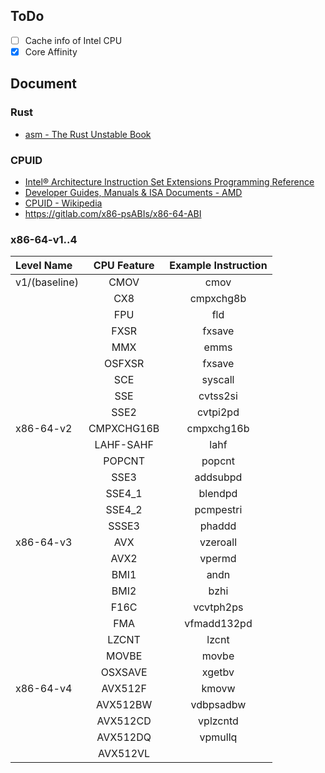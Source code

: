 ## ToDo

 * [ ] Cache info of Intel CPU 
 * [x] Core Affinity

## Document
### Rust
 * [asm - The Rust Unstable Book](https://doc.rust-lang.org/beta/unstable-book/library-features/asm.html)
### CPUID
 * [Intel® Architecture Instruction Set Extensions Programming Reference](https://software.intel.com/content/www/us/en/develop/download/intel-architecture-instruction-set-extensions-programming-reference.html)
 * [Developer Guides, Manuals & ISA Documents - AMD](https://developer.amd.com/resources/developer-guides-manuals/)
 * [CPUID - Wikipedia](https://en.wikipedia.org/wiki/CPUID)
 * <https://gitlab.com/x86-psABIs/x86-64-ABI>

### x86-64-v1..4

| Level Name | CPU Feature | Example Instruction |
| :-- | :--: | :--: |
| v1/(baseline) | CMOV  | cmov |
|               | CX8   | cmpxchg8b |
|               | FPU   | fld |
|               | FXSR  | fxsave |
|               | MMX   | emms |
|               | OSFXSR | fxsave |
|               | SCE | syscall |
|               | SSE | cvtss2si |
|               | SSE2 | cvtpi2pd |
| x86-64-v2     | CMPXCHG16B    | cmpxchg16b |
|               | LAHF-SAHF     | lahf |
|               | POPCNT        | popcnt |
|               | SSE3          | addsubpd |
|               | SSE4_1        | blendpd |
|               | SSE4_2        | pcmpestri |
|               | SSSE3         | phaddd |
| x86-64-v3     | AVX       | vzeroall |
|               | AVX2      | vpermd |
|               | BMI1      | andn |
|               | BMI2      | bzhi |
|               | F16C      | vcvtph2ps |
|               | FMA       | vfmadd132pd |
|               | LZCNT     | lzcnt |
|               | MOVBE     | movbe |
|               | OSXSAVE   | xgetbv |
| x86-64-v4     | AVX512F   | kmovw |
|               | AVX512BW  | vdbpsadbw |
|               | AVX512CD  | vplzcntd |
|               | AVX512DQ  | vpmullq |
|               | AVX512VL  | |
